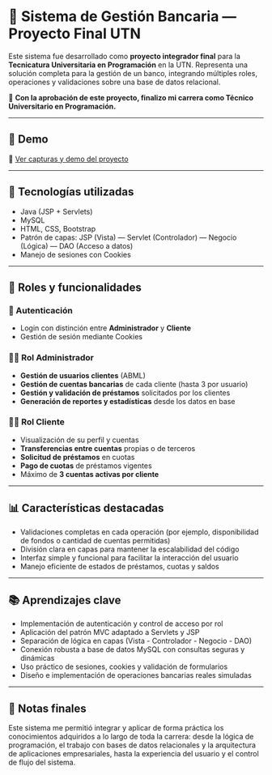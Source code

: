 # 🏦 Sistema de Gestión Bancaria — Proyecto Final UTN

Este sistema fue desarrollado como **proyecto integrador final** para la **Tecnicatura Universitaria en Programación** en la UTN. Representa una solución completa para la gestión de un banco, integrando múltiples roles, operaciones y validaciones sobre una base de datos relacional.

📌 **Con la aprobación de este proyecto, finalizo mi carrera como Técnico Universitario en Programación.**

---

## 🚀 Demo

🔗 [Ver capturas y demo del proyecto](https://drive.google.com/drive/folders/1t8DK7pkJbPGbzHIlmLR53qEWtzNX_Gxe?usp=sharing)

---

## 🧠 Tecnologías utilizadas

- Java (JSP + Servlets)
- MySQL
- HTML, CSS, Bootstrap
- Patrón de capas: JSP (Vista) — Servlet (Controlador) — Negocio (Lógica) — DAO (Acceso a datos)
- Manejo de sesiones con Cookies

---

## 👤 Roles y funcionalidades

### 🔐 Autenticación
- Login con distinción entre **Administrador** y **Cliente**
- Gestión de sesión mediante Cookies

### 🧑‍💼 Rol Administrador
- **Gestión de usuarios clientes** (ABML)
- **Gestión de cuentas bancarias** de cada cliente (hasta 3 por usuario)
- **Gestión y validación de préstamos** solicitados por los clientes
- **Generación de reportes y estadísticas** desde los datos en base

### 🧑‍💻 Rol Cliente
- Visualización de su perfil y cuentas
- **Transferencias entre cuentas** propias o de terceros
- **Solicitud de préstamos** en cuotas
- **Pago de cuotas** de préstamos vigentes
- Máximo de **3 cuentas activas por cliente**

---

## 📊 Características destacadas

- Validaciones completas en cada operación (por ejemplo, disponibilidad de fondos o cantidad de cuentas permitidas)
- División clara en capas para mantener la escalabilidad del código
- Interfaz simple y funcional para facilitar la interacción del usuario
- Manejo eficiente de estados de préstamos, cuotas y saldos

---

## 📚 Aprendizajes clave

- Implementación de autenticación y control de acceso por rol
- Aplicación del patrón MVC adaptado a Servlets y JSP
- Separación de lógica en capas (Vista - Controlador - Negocio - DAO)
- Conexión robusta a base de datos MySQL con consultas seguras y dinámicas
- Uso práctico de sesiones, cookies y validación de formularios
- Diseño e implementación de operaciones bancarias reales simuladas

---

## 📝 Notas finales

Este sistema me permitió integrar y aplicar de forma práctica los conocimientos adquiridos a lo largo de toda la carrera: desde la lógica de programación, el trabajo con bases de datos relacionales y la arquitectura de aplicaciones empresariales, hasta la experiencia del usuario y el control de flujo del sistema.

